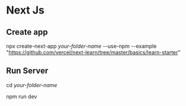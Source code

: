 # Next Js

## Create app

npx create-next-app _your-folder-name_ --use-npm --example "https://github.com/vercel/next-learn/tree/master/basics/learn-starter"

## Run Server

cd _your-folder-name_

npm run dev

